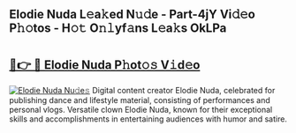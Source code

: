 ## Elodie Nuda L𝚎a𝚔ed N𝚞𝚍e - Part-4jY Vi𝚍𝚎o P𝚑𝚘tos - H𝚘𝚝 O𝚗𝚕yf𝚊ns L𝚎a𝚔s OkLPa

# <h2><a href="http://kf2fvt.oniu.top/?m=Elodie+Nuda">🔗👉 🔴 Elodie Nuda P𝚑ot𝚘𝚜 V𝚒d𝚎o</a></h2>

[![Elodie Nuda Nu𝚍e𝚜](https://i.imgur.com/0qMVB7G.gif)](http://kf2fvt.oniu.top/?m=Elodie+Nuda)
Digital content creator Elodie Nuda, celebrated for publishing dance and lifestyle material, consisting of performances and personal vlogs. Versatile clown Elodie Nuda, known for their exceptional skills and accomplishments in entertaining audiences with humor and satire.  
